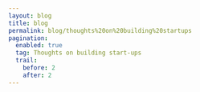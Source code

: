 ```yaml
---
layout: blog
title: blog
permalink: blog/thoughts%20on%20building%20startups
pagination:
  enabled: true
  tag: Thoughts on building start-ups
  trail:
    before: 2
    after: 2
---
```

